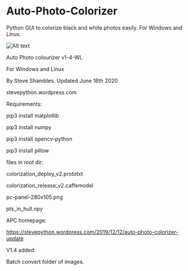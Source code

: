 # Auto-Photo-Colorizer
Python GUI to colorize black and white photos easily.
For Windows and Linux.

![Alt text](https://stevepython.files.wordpress.com/2019/12/apc-v1-screenshot.png "Optional title")


Auto Photo colourizer v1-4-WL

For Windows and Linux

By Steve Shambles. Updated June 16th 2020

stevepython.wordpress.com



Requirements:

pip3 install matplotlib

pip3 install numpy

pip3 install opencv-python

pip3 install pillow


files in root dir:

colorization_deploy_v2.prototxt

colorization_release_v2.caffemodel

pc-panel-280x105.png

pts_in_hull.npy

APC homepage:

https://stevepython.wordpress.com/2019/12/12/auto-photo-colorizer-update

V1.4 added:

Batch convert folder of images.



